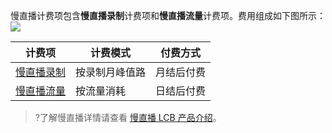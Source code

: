 慢直播计费项包含**慢直播录制**计费项和**慢直播流量**计费项。费用组成如下图所示：
![](https://main.qcloudimg.com/raw/c0a81abb56cafe0e2a3cdad47a564fec.svg)

| 计费项 | 计费模式 | 付费方式 |
|-------------| -------------|-------------|
| [慢直播录制](https://cloud.tencent.com/document/product/267/39137) | 按录制月峰值路 | 月结后付费 |
| [慢直播流量](https://cloud.tencent.com/document/product/267/39137) | 按流量消耗 | 日结后付费    |

>?了解慢直播详情请查看 [慢直播 LCB 产品介绍](https://cloud.tencent.com/product/lcb)。
